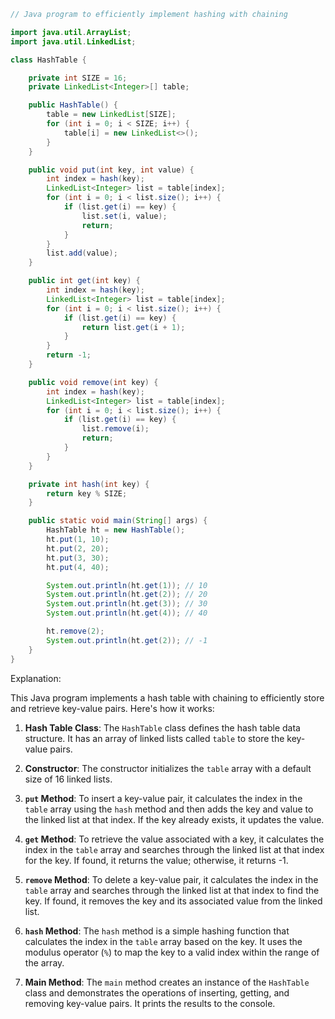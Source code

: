 ```java
// Java program to efficiently implement hashing with chaining

import java.util.ArrayList;
import java.util.LinkedList;

class HashTable {

    private int SIZE = 16;
    private LinkedList<Integer>[] table;

    public HashTable() {
        table = new LinkedList[SIZE];
        for (int i = 0; i < SIZE; i++) {
            table[i] = new LinkedList<>();
        }
    }

    public void put(int key, int value) {
        int index = hash(key);
        LinkedList<Integer> list = table[index];
        for (int i = 0; i < list.size(); i++) {
            if (list.get(i) == key) {
                list.set(i, value);
                return;
            }
        }
        list.add(value);
    }

    public int get(int key) {
        int index = hash(key);
        LinkedList<Integer> list = table[index];
        for (int i = 0; i < list.size(); i++) {
            if (list.get(i) == key) {
                return list.get(i + 1);
            }
        }
        return -1;
    }

    public void remove(int key) {
        int index = hash(key);
        LinkedList<Integer> list = table[index];
        for (int i = 0; i < list.size(); i++) {
            if (list.get(i) == key) {
                list.remove(i);
                return;
            }
        }
    }

    private int hash(int key) {
        return key % SIZE;
    }

    public static void main(String[] args) {
        HashTable ht = new HashTable();
        ht.put(1, 10);
        ht.put(2, 20);
        ht.put(3, 30);
        ht.put(4, 40);

        System.out.println(ht.get(1)); // 10
        System.out.println(ht.get(2)); // 20
        System.out.println(ht.get(3)); // 30
        System.out.println(ht.get(4)); // 40

        ht.remove(2);
        System.out.println(ht.get(2)); // -1
    }
}
```

Explanation:

This Java program implements a hash table with chaining to efficiently store and retrieve key-value pairs. Here's how it works:

1. **Hash Table Class**: The `HashTable` class defines the hash table data structure. It has an array of linked lists called `table` to store the key-value pairs.

2. **Constructor**: The constructor initializes the `table` array with a default size of 16 linked lists.

3. **`put` Method**: To insert a key-value pair, it calculates the index in the `table` array using the `hash` method and then adds the key and value to the linked list at that index. If the key already exists, it updates the value.

4. **`get` Method**: To retrieve the value associated with a key, it calculates the index in the `table` array and searches through the linked list at that index for the key. If found, it returns the value; otherwise, it returns -1.

5. **`remove` Method**: To delete a key-value pair, it calculates the index in the `table` array and searches through the linked list at that index to find the key. If found, it removes the key and its associated value from the linked list.

6. **`hash` Method**: The `hash` method is a simple hashing function that calculates the index in the `table` array based on the key. It uses the modulus operator (`%`) to map the key to a valid index within the range of the array.

7. **Main Method**: The `main` method creates an instance of the `HashTable` class and demonstrates the operations of inserting, getting, and removing key-value pairs. It prints the results to the console.